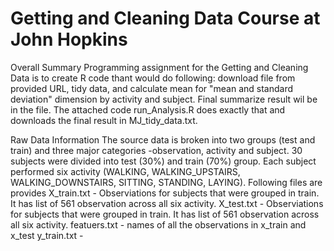 Getting and Cleaning Data Course at John Hopkins
======================

Overall Summary
  Programming assignment for the Getting and Cleaning Data is to create R code thant would do following: download file from provided URL, tidy data, and calculate mean for "mean and standard deviation" dimension by activity and subject.  Final summarize result wil be in the file.  The attached code run_Analysis.R does exactly that and downloads the final result in MJ_tidy_data.txt.

Raw Data Information
  The source data is broken into two groups (test and train) and three major categories -observation, activity and subject. 30 subjects were divided into test (30%) and train (70%) group.  Each subject performed six activity (WALKING, WALKING_UPSTAIRS, WALKING_DOWNSTAIRS, SITTING, STANDING, LAYING).  Following files are provides
  X_train.txt -  Observiations for subjects that were grouped in train. It has list of 561 observation across all six activity.
  X_test.txt - Observiations for subjects that were grouped in train. It has list of 561 observation across all six activity.
  featuers.txt -  names of all the observations in x_train and x_test
  y_train.txt -  
  
  



  
  
  
